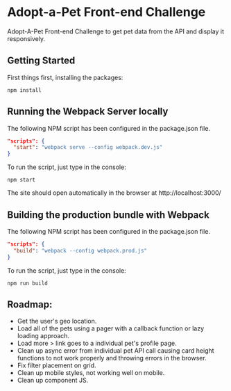 # Adopt-a-Pet Front-end Challenge

Adopt-A-Pet Front-end Challenge to get pet data from the API and display it responsively.

## Getting Started

First things first, installing the packages:

```console
npm install
```

## Running the Webpack Server locally

The following NPM script has been configured in the package.json file.

```json
"scripts": {
  "start": "webpack serve --config webpack.dev.js"
}
```

To run the script, just type in the console:

```console
npm start
```

The site should open automatically in the browser at http://localhost:3000/

## Building the production bundle with Webpack

The following NPM script has been configured in the package.json file.

```json
"scripts": {
  "build": "webpack --config webpack.prod.js"
}
```

To run the script, just type in the console:

```console
npm run build
```

## Roadmap:

- Get the user's geo location.
- Load all of the pets using a pager with a callback function or lazy loading approach.
- Load more > link goes to a individual pet's profile page.
- Clean up async error from individual pet API call causing card height functions to not work properly and throwing errors in the browser.
- Fix filter placement on grid.
- Clean up mobile styles, not working well on mobile.
- Clean up component JS.
